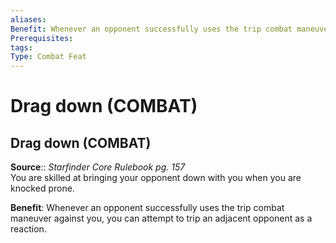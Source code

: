 ```yaml
---
aliases: 
Benefit: Whenever an opponent successfully uses the trip combat maneuver against you, you can attempt to trip an adjacent opponent as a reaction.
Prerequisites: 
tags: 
Type: Combat Feat
---
```


# Drag down (COMBAT)

## Drag down (COMBAT)

**Source**:: _Starfinder Core Rulebook pg. 157_  
You are skilled at bringing your opponent down with you when you are knocked prone.

**Benefit**: Whenever an opponent successfully uses the trip combat maneuver against you, you can attempt to trip an adjacent opponent as a reaction.
